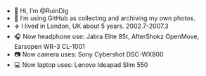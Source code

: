 - 👋 Hi, I’m @RuinDig
- 👀 I’m using GitHub as collecting and archiving my own photos.
- ✈️ I lived in London, UK about 5 years. 2002.7-2007.3
- 🎧 Now headphone use: Jabra Elite 85t, AfterShokz OpenMove, Earsopen WR-3 CL-1001
- 📷 Now camera uses: Sony Cybershot DSC-WX800
- 💻 Now laptop uses: Lenovo Ideapad Slim 550

